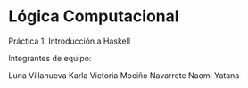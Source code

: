 # Lógica Computacional
Práctica 1: Introducción a Haskell

Integrantes de equipo: 

Luna Villanueva Karla Victoria 
Mociño Navarrete Naomi Yatana
